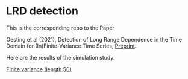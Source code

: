 # LRD detection

This is the corresponding repo to the Paper

Oesting et al (2021), Detection of Long Range Dependence in the Time Domain for (In)Finite-Variance Time Series, [Preprint](https://arxiv.org/abs/2204.05608).

Here are the results of the simulation study:

[Finite variance (length 50)](output_documents/finVar_Simulations_50.html)
